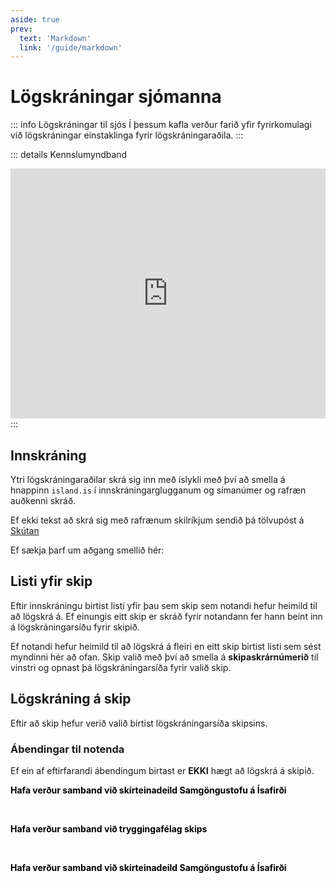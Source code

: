```yaml
---
aside: true
prev:
  text: 'Markdown'
  link: '/guide/markdown'
---    
```




# Lögskráningar sjómanna

::: info Lögskráningar til sjós
Í þessum kafla verður farið yfir fyrirkomulagi við lögskráningar einstaklinga fyrir lögskráningaraðila.
:::

::: details Kennslumyndband
<iframe width="100%" height="400" src="https://www.youtube.com/embed/rpryUT-Ijlg" title="YouTube video player" frameborder="0" allow="accelerometer; autoplay; clipboard-write; encrypted-media; gyroscope; picture-in-picture; web-share" allowfullscreen="allowfullscreen"
        mozallowfullscreen="mozallowfullscreen" 
        msallowfullscreen="msallowfullscreen" 
        oallowfullscreen="oallowfullscreen" 
        webkitallowfullscreen="webkitallowfullscreen"></iframe>
:::

## Innskráning

Ytri lögskráningaraðilar skrá sig inn með íslykli með því að smella á hnappinn `island.is` í innskráningarglugganum og símanúmer og rafræn auðkenni skráð. 

Ef ekki tekst að skrá sig með rafrænum skilríkjum sendið þá tölvupóst á [Skútan](mailto:skutan@samgongustofa.is)

Ef sækja þarf um aðgang smellið hér: 



## Listi yfir skip

Eftir innskráningu birtist listi yfir þau sem skip sem notandi hefur heimild til að lögskrá á. Ef einungis eitt skip er skráð fyrir notandann fer hann beint inn á lögskráningarsíðu fyrir skipið.

<!-- <figure>
  <img src='/images/log/log-skipalisti.png'>
  <figcaption>Skip sem lögskráningaraðili hefur leyfi til þess að lögskrá á</figcaption>
</figure> -->

Ef notandi hefur heimild til að lögskrá á fleiri en eitt skip birtist listi sem sést myndinni hér að ofan. Skip valið með því að smella á **skipaskrárnúmerið** til vinstri og opnast þá lögskráningarsíða fyrir valið skip.



## Lögskráning á skip

Eftir að skip hefur verið valið birtist lögskráningarsíða skipsins.

<!-- <figure>
  <img src='/images/log/log-logskra.png'>
  <figcaption>Lögskráningarsíða skips.</figcaption>
</figure>
 -->

### Ábendingar til notenda

Ef ein af eftirfarandi ábendingum birtast er **EKKI** hægt að lögskrá á skipið. 

<Badge text="Haffæriskírteini ógilt" style="background: #ffc107 !important; color: black;"/>

**Hafa verður samband við skírteinadeild Samgöngustofu á Ísafirði**

<br/>
<Badge text="Vantar áhafnatryggingu" style="background: #ffc107 !important; color: black;"/>

**Hafa verður samband við tryggingafélag skips**

<br/>
<Badge text="Farþegaleyfi ógilt" style="background: #ffc107 !important; color: black;"/>

**Hafa verður samband við skírteinadeild Samgöngustofu á Ísafirði**




    